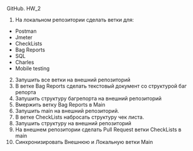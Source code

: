 GitHub. HW_2
1. На локальном репозитории сделать ветки для: 
- Postman 
- Jmeter 
- CheckLists 
- Bag Reports 
- SQL 
- Charles 
- Mobile testing 

2. Запушить все ветки на внешний репозиторий 
3. В ветке Bag Reports сделать текстовый документ со структурой баг репорта 
4. Запушить структуру багрепорта на внешний репозиторий 
5. Вмержить ветку Bag Reports в Main 
6. Запушить main на внешний репозиторий. 
7. В ветке CheckLists набросать структуру чек листа. 
8. Запушить структуру на внешний репозиторий 
9. На внешнем репозитории сделать Pull Request ветки CheckLists в main 
10. Синхронизировать Внешнюю и Локальную ветки Main 
